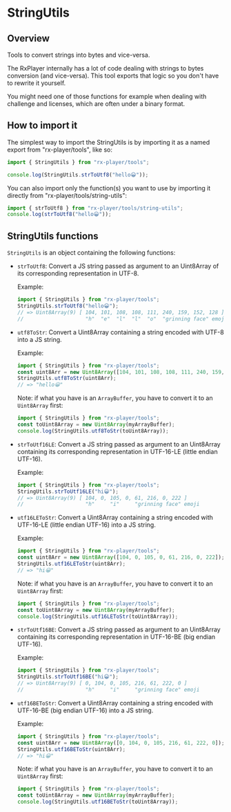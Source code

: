 # StringUtils

## Overview

Tools to convert strings into bytes and vice-versa.

The RxPlayer internally has a lot of code dealing with strings to bytes conversion (and
vice-versa). This tool exports that logic so you don't have to rewrite it yourself.

You might need one of those functions for example when dealing with challenge and
licenses, which are often under a binary format.

## How to import it

The simplest way to import the StringUtils is by importing it as a named export from
"rx-player/tools", like so:

```js
import { StringUtils } from "rx-player/tools";

console.log(StringUtils.strToUtf8("hello😀"));
```

You can also import only the function(s) you want to use by importing it directly from
"rx-player/tools/string-utils":

```js
import { strToUtf8 } from "rx-player/tools/string-utils";
console.log(strToUtf8("hello😀"));
```

## StringUtils functions

`StringUtils` is an object containing the following functions:

- `strToUtf8`: Convert a JS string passed as argument to an Uint8Array of its
  corresponding representation in UTF-8.

  Example:

  ```js
  import { StringUtils } from "rx-player/tools";
  StringUtils.strToUtf8("hello😀");
  // => Uint8Array(9) [ 104, 101, 108, 108, 111, 240, 159, 152, 128 ]
  //                    "h"  "e"  "l"  "l"  "o"  "grinning face" emoji
  ```

- `utf8ToStr`: Convert a Uint8Array containing a string encoded with UTF-8 into a JS
  string.

  Example:

  ```js
  import { StringUtils } from "rx-player/tools";
  const uint8Arr = new Uint8Array([104, 101, 108, 108, 111, 240, 159, 152, 128]);
  StringUtils.utf8ToStr(uint8Arr);
  // => "hello😀"
  ```

  Note: if what you have is an `ArrayBuffer`, you have to convert it to an `Uint8Array`
  first:

  ```js
  import { StringUtils } from "rx-player/tools";
  const toUint8Array = new Uint8Array(myArrayBuffer);
  console.log(StringUtils.utf8ToStr(toUint8Array));
  ```

- `strToUtf16LE`: Convert a JS string passed as argument to an Uint8Array containing its
  corresponding representation in UTF-16-LE (little endian UTF-16).

  Example:

  ```js
  import { StringUtils } from "rx-player/tools";
  StringUtils.strToUtf16LE("hi😀");
  // => Uint8Array(9) [ 104, 0, 105, 0, 61, 216, 0, 222 ]
  //                    "h"     "i"     "grinning face" emoji
  ```

- `utf16LEToStr`: Convert a Uint8Array containing a string encoded with UTF-16-LE (little
  endian UTF-16) into a JS string.

  Example:

  ```js
  import { StringUtils } from "rx-player/tools";
  const uint8Arr = new Uint8Array([104, 0, 105, 0, 61, 216, 0, 222]);
  StringUtils.utf16LEToStr(uint8Arr);
  // => "hi😀"
  ```

  Note: if what you have is an `ArrayBuffer`, you have to convert it to an `Uint8Array`
  first:

  ```js
  import { StringUtils } from "rx-player/tools";
  const toUint8Array = new Uint8Array(myArrayBuffer);
  console.log(StringUtils.utf16LEToStr(toUint8Array));
  ```

- `strToUtf16BE`: Convert a JS string passed as argument to an Uint8Array containing its
  corresponding representation in UTF-16-BE (big endian UTF-16).

  Example:

  ```js
  import { StringUtils } from "rx-player/tools";
  StringUtils.strToUtf16BE("hi😀");
  // => Uint8Array(9) [ 0, 104, 0, 105, 216, 61, 222, 0 ]
  //                    "h"     "i"     "grinning face" emoji
  ```

- `utf16BEToStr`: Convert a Uint8Array containing a string encoded with UTF-16-BE (big
  endian UTF-16) into a JS string.

  Example:

  ```js
  import { StringUtils } from "rx-player/tools";
  const uint8Arr = new Uint8Array([0, 104, 0, 105, 216, 61, 222, 0]);
  StringUtils.utf16BEToStr(uint8Arr);
  // => "hi😀"
  ```

  Note: if what you have is an `ArrayBuffer`, you have to convert it to an `Uint8Array`
  first:

  ```js
  import { StringUtils } from "rx-player/tools";
  const toUint8Array = new Uint8Array(myArrayBuffer);
  console.log(StringUtils.utf16BEToStr(toUint8Array));
  ```
